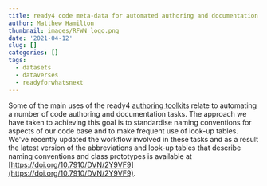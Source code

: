 ```yaml
---
title: ready4 code meta-data for automated authoring and documentation
author: Matthew Hamilton
thumbnail: images/RFWN_logo.png
date: '2021-04-12'
slug: []
categories: []
tags:
  - datasets
  - dataverses
  - readyforwhatsnext
---
```


Some of the main uses of the ready4 [authoring toolkits](../../tags/authoring-toolkits) relate to automating a number of code authoring and documentation tasks. The approach we have taken to achieving this goal is to standardise naming conventions for aspects of our code base and to make frequent use of look-up tables. We've recently updated the workflow involved in these tasks and as a result the latest version of the abbreviations and look-up tables that describe naming conventions and class prototypes is available at [https://doi.org/10.7910/DVN/2Y9VF9](https://doi.org/10.7910/DVN/2Y9VF9).